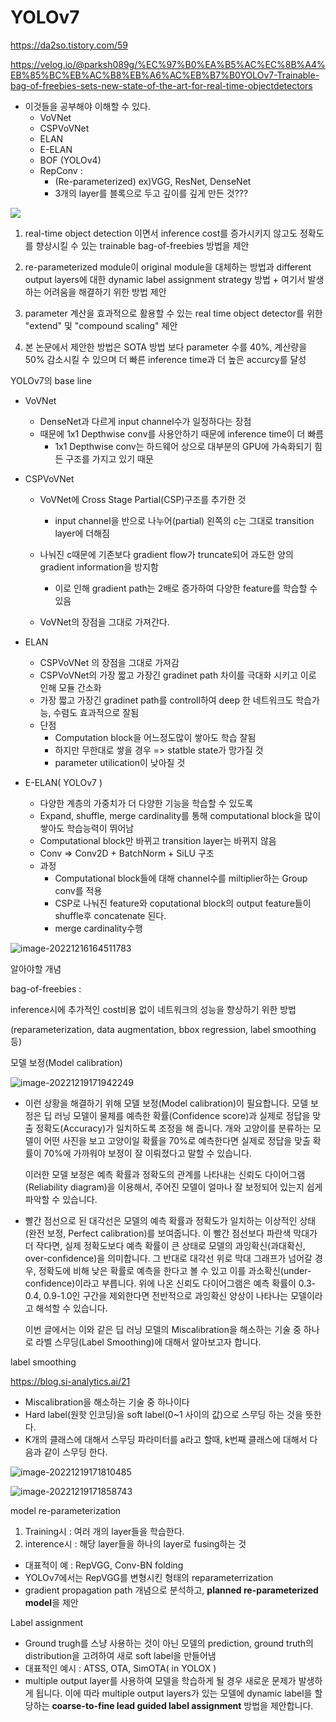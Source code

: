 # YOLOv7

https://da2so.tistory.com/59

https://velog.io/@parksh089g/%EC%97%B0%EA%B5%AC%EC%8B%A4%EB%85%BC%EB%AC%B8%EB%A6%AC%EB%B7%B0YOLOv7-Trainable-bag-of-freebies-sets-new-state-of-the-art-for-real-time-objectdetectors

- 이것들을 공부해야 이해할 수 있다.
  - VoVNet
  - CSPVoVNet
  - ELAN
  - E-ELAN
  - BOF (YOLOv4)
  - RepConv :
    -  (Re-parameterized) ex)VGG, ResNet, DenseNet
    - 3개의 layer를 블록으로 두고 깊이를 깊게 만든 것???

![](YOLOv7.assets/2022-09-11-14-25-30-image.png)

1. real-time object detection 이면서 inference cost를 증가시키지 않고도 정확도를 향상시킬 수 있는 trainable bag-of-freebies 방법을 제안 

2. re-parameterized module이 original module을 대체하는 방법과 different output layers에 대한 dynamic label assignment strategy 방법 + 여기서 발생하는 어려움을 해결하기 위한 방법 제안

3. parameter 계산을 효과적으로 활용할 수 있는 real time object detector를 위한 "extend" 및 "compound scaling" 제안

4. 본 논문에서 제안한 방법은 SOTA 방법 보다 parameter 수를 40%, 계산량을 50% 감소시킬 수 있으며 더 빠른 inference time과 더 높은 accurcy를 달성

YOLOv7의 base line

- VoVNet
  
  - DenseNet과 다르게 input channel수가 일정하다는 장점
  - 때문에 1x1 Depthwise conv를 사용안하기 때문에 inference time이 더 빠름
    - 1x1 Depthwise conv는 하드웨어 상으로 대부분의 GPU에 가속화되기 힘든 구조를 가지고 있기 때문

- CSPVoVNet
  
  - VoVNet에 Cross Stage Partial(CSP)구조를 추가한 것
    
    - input channel을 반으로 나누어(partial) 왼쪽의 c는 그대로 transition layer에 더해짐
  
  - 나눠진 c때문에 기존보다 gradient flow가 truncate되어 과도한 양의 gradient information을 방지함
    
    - 이로 인해 gradient path는 2배로 증가하여 다양한 feature를 학습할 수 있음
  
  - VoVNet의 장점을 그대로 가져간다.

- ELAN
  
  - CSPVoVNet 의 장점을 그대로 가져감
  - CSPVoVNet의 가장 짧고 가장긴 gradinet path 차이를 극대화 시키고 이로 인해 모듈 간소화
  - 가장 짧고 가장긴 gradinet path를 controll하여 deep 한 네트워크도 학습가능, 수렴도 효과적으로 잘됨
  - 단점
    - Computation block을 어느정도많이 쌓아도 학습 잘됨
    - 하지만 무한대로 쌓을 경우 => statble state가 망가질 것
    - parameter utilication이 낮아질 것

- E-ELAN( YOLOv7 )
  
  - 다양한 계층의 가중치가 더 다양한 기능을 학습할 수 있도록
  - Expand, shuffle, merge cardinality를 통해 computational block을 많이 쌓아도 학습능력이 뛰어남
  - Computational block만 바뀌고 transition layer는 바뀌지 않음
  - Conv => Conv2D + BatchNorm + SiLU 구조
  - 과정
    - Computational block들에 대해 channel수를 miltiplier하는 Group conv를 적용
    - CSP로 나눠진 feature와 coputational block의 output feature들이 shuffle후 concatenate 된다.
    - merge cardinality수행

![image-20221216164511783](YOLOv7.assets/image-20221216164511783.png)

알아야할 개념

bag-of-freebies : 

inference시에 추가적인 cost비용 없이 네트워크의 성능을 향상하기 위한 방법

(reparameterization, data augmentation, bbox regression, label smoothing 등)

모델 보정(Model calibration)

![image-20221219171942249](YOLOv7.assets/image-20221219171942249.png)

- 이런 상황을 해결하기 위해 모델 보정(Model calibration)이 필요합니다. 모델 보정은 딥 러닝 모델이 물체를 예측한 확률(Confidence score)과 실제로 정답을 맞출 정확도(Accuracy)가 일치하도록 조정을 해 줍니다. 개와 고양이를 분류하는 모델이 어떤 사진을 보고 고양이일 확률을 70%로 예측한다면 실제로 정답을 맞출 확률이 70%에 가까워야 보정이 잘 이뤄졌다고 말할 수 있습니다. 
  
  이러한 모델 보정은 예측 확률과 정확도의 관계를 나타내는 신뢰도 다이어그램(Reliability diagram)을 이용해서, 주어진 모델이 얼마나 잘 보정되어 있는지 쉽게 파악할 수 있습니다.

- 빨간 점선으로 된 대각선은 모델의 예측 확률과 정확도가 일치하는 이상적인 상태(완전 보정, Perfect calibration)를 보여줍니다. 이 빨간 점선보다 파란색 막대가 더 작다면, 실제 정확도보다 예측 확률이 큰 상태로 모델의 과잉확신(과대확신, over-confidence)을 의미합니다. 그 반대로 대각선 위로 막대 그래프가 넘어갈 경우, 정확도에 비해 낮은 확률로 예측을 한다고 볼 수 있고 이를 과소확신(under-confidence)이라고 부릅니다. 위에 나온 신뢰도 다이어그램은 예측 확률이 0.3-0.4, 0.9-1.0인 구간을 제외한다면 전반적으로 과잉확신 양상이 나타나는 모델이라고 해석할 수 있습니다.
  
  이번 글에서는 이와 같은 딥 러닝 모델의 Miscalibration을 해소하는 기술 중 하나로 라벨 스무딩(Label Smoothing)에 대해서 알아보고자 합니다.

label smoothing

https://blog.si-analytics.ai/21

- Miscalibration을 해소하는 기술 중 하나이다
- Hard label(원핫 인코딩)을 soft label(0~1 사이의 값)으로 스무딩 하는 것을 뜻한다.
- K개의 클래스에 대해서 스무딩 파라미터를 a라고 할때, k번째 클래스에 대해서 다음과 같이 스무딩 한다.

![image-20221219171810485](YOLOv7.assets/image-20221219171810485.png)

![image-20221219171858743](YOLOv7.assets/image-20221219171858743.png)

model re-parameterization

1. Training시 : 여러 개의 layer들을 학습한다.
2. interence시 : 해당 layer들을 하나의 layer로 fusing하는 것
- 대표적이 예 : RepVGG, Conv-BN folding
- YOLOv7에서는 RepVGG를 변형시킨 형태의 reparameterrization
- gradient propagation path 개념으로 분석하고, **planned re-parameterized model**을 제안

Label assignment

- Ground trugh를 스냥 사용하는 것이 아닌 모델의 prediction, ground truth의 distribution을 고려하여 새로 soft label을 만들어냄
- 대표적인 예시 : ATSS, OTA, SimOTA( in YOLOX )
- multiple output layer를 사용하여 모델을 학습하게 될 경우 새로운 문제가 발생하게 됩니다. 이에 따라 multiple output layers가 있는 모델에 dynamic label을 할당하는 **coarse-to-fine lead guided label assignment** 방법을 제안합니다. 
